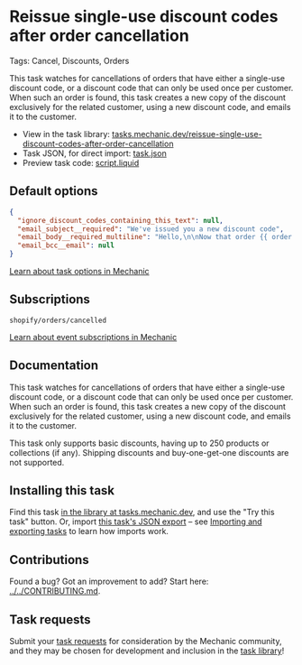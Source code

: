 # Reissue single-use discount codes after order cancellation

Tags: Cancel, Discounts, Orders

This task watches for cancellations of orders that have either a single-use discount code, or a discount code that can only be used once per customer. When such an order is found, this task creates a new copy of the discount exclusively for the related customer, using a new discount code, and emails it to the customer.

* View in the task library: [tasks.mechanic.dev/reissue-single-use-discount-codes-after-order-cancellation](https://tasks.mechanic.dev/reissue-single-use-discount-codes-after-order-cancellation)
* Task JSON, for direct import: [task.json](../../tasks/reissue-single-use-discount-codes-after-order-cancellation.json)
* Preview task code: [script.liquid](./script.liquid)

## Default options

```json
{
  "ignore_discount_codes_containing_this_text": null,
  "email_subject__required": "We've issued you a new discount code",
  "email_body__required_multiline": "Hello,\n\nNow that order {{ order.name }} has been cancelled, we wanted to make sure you have another chance to use your discount.\n\nYour new discount code: REISSUED_DISCOUNT_CODE\n\nThanks,\n{{ shop.name }}",
  "email_bcc__email": null
}
```

[Learn about task options in Mechanic](https://learn.mechanic.dev/core/tasks/options)

## Subscriptions

```liquid
shopify/orders/cancelled
```

[Learn about event subscriptions in Mechanic](https://learn.mechanic.dev/core/tasks/subscriptions)

## Documentation

This task watches for cancellations of orders that have either a single-use discount code, or a discount code that can only be used once per customer. When such an order is found, this task creates a new copy of the discount exclusively for the related customer, using a new discount code, and emails it to the customer.

This task only supports basic discounts, having up to 250 products or collections (if any). Shipping discounts and buy-one-get-one discounts are not supported.

## Installing this task

Find this task [in the library at tasks.mechanic.dev](https://tasks.mechanic.dev/reissue-single-use-discount-codes-after-order-cancellation), and use the "Try this task" button. Or, import [this task's JSON export](../../tasks/reissue-single-use-discount-codes-after-order-cancellation.json) – see [Importing and exporting tasks](https://learn.mechanic.dev/core/tasks/import-and-export) to learn how imports work.

## Contributions

Found a bug? Got an improvement to add? Start here: [../../CONTRIBUTING.md](../../CONTRIBUTING.md).

## Task requests

Submit your [task requests](https://mechanic.canny.io/task-requests) for consideration by the Mechanic community, and they may be chosen for development and inclusion in the [task library](https://tasks.mechanic.dev/)!
